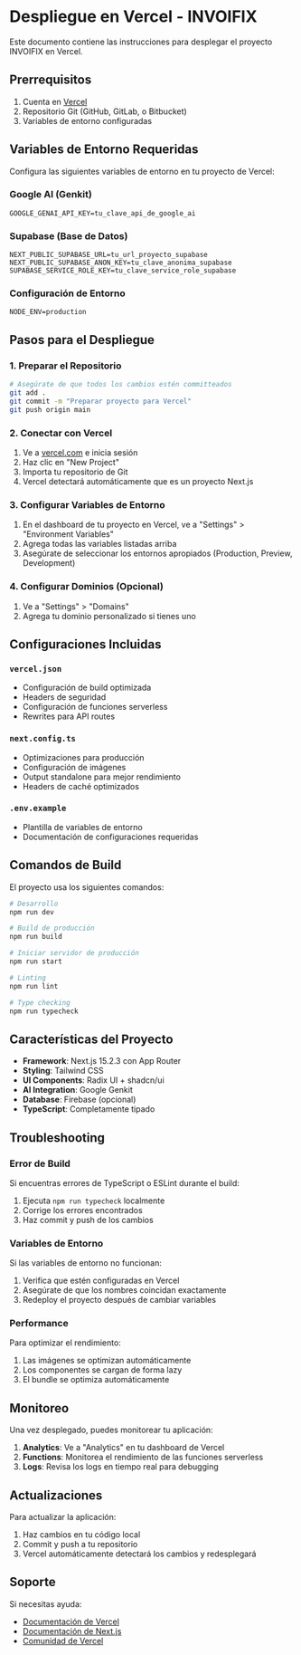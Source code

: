# Despliegue en Vercel - INVOIFIX

Este documento contiene las instrucciones para desplegar el proyecto INVOIFIX en Vercel.

## Prerrequisitos

1. Cuenta en [Vercel](https://vercel.com)
2. Repositorio Git (GitHub, GitLab, o Bitbucket)
3. Variables de entorno configuradas

## Variables de Entorno Requeridas

Configura las siguientes variables de entorno en tu proyecto de Vercel:

### Google AI (Genkit)
```
GOOGLE_GENAI_API_KEY=tu_clave_api_de_google_ai
```

### Supabase (Base de Datos)
```
NEXT_PUBLIC_SUPABASE_URL=tu_url_proyecto_supabase
NEXT_PUBLIC_SUPABASE_ANON_KEY=tu_clave_anonima_supabase
SUPABASE_SERVICE_ROLE_KEY=tu_clave_service_role_supabase
```

### Configuración de Entorno
```
NODE_ENV=production
```

## Pasos para el Despliegue

### 1. Preparar el Repositorio
```bash
# Asegúrate de que todos los cambios estén committeados
git add .
git commit -m "Preparar proyecto para Vercel"
git push origin main
```

### 2. Conectar con Vercel

1. Ve a [vercel.com](https://vercel.com) e inicia sesión
2. Haz clic en "New Project"
3. Importa tu repositorio de Git
4. Vercel detectará automáticamente que es un proyecto Next.js

### 3. Configurar Variables de Entorno

1. En el dashboard de tu proyecto en Vercel, ve a "Settings" > "Environment Variables"
2. Agrega todas las variables listadas arriba
3. Asegúrate de seleccionar los entornos apropiados (Production, Preview, Development)

### 4. Configurar Dominios (Opcional)

1. Ve a "Settings" > "Domains"
2. Agrega tu dominio personalizado si tienes uno

## Configuraciones Incluidas

### `vercel.json`
- Configuración de build optimizada
- Headers de seguridad
- Configuración de funciones serverless
- Rewrites para API routes

### `next.config.ts`
- Optimizaciones para producción
- Configuración de imágenes
- Output standalone para mejor rendimiento
- Headers de caché optimizados

### `.env.example`
- Plantilla de variables de entorno
- Documentación de configuraciones requeridas

## Comandos de Build

El proyecto usa los siguientes comandos:

```bash
# Desarrollo
npm run dev

# Build de producción
npm run build

# Iniciar servidor de producción
npm run start

# Linting
npm run lint

# Type checking
npm run typecheck
```

## Características del Proyecto

- **Framework**: Next.js 15.2.3 con App Router
- **Styling**: Tailwind CSS
- **UI Components**: Radix UI + shadcn/ui
- **AI Integration**: Google Genkit
- **Database**: Firebase (opcional)
- **TypeScript**: Completamente tipado

## Troubleshooting

### Error de Build
Si encuentras errores de TypeScript o ESLint durante el build:
1. Ejecuta `npm run typecheck` localmente
2. Corrige los errores encontrados
3. Haz commit y push de los cambios

### Variables de Entorno
Si las variables de entorno no funcionan:
1. Verifica que estén configuradas en Vercel
2. Asegúrate de que los nombres coincidan exactamente
3. Redeploy el proyecto después de cambiar variables

### Performance
Para optimizar el rendimiento:
1. Las imágenes se optimizan automáticamente
2. Los componentes se cargan de forma lazy
3. El bundle se optimiza automáticamente

## Monitoreo

Una vez desplegado, puedes monitorear tu aplicación:
1. **Analytics**: Ve a "Analytics" en tu dashboard de Vercel
2. **Functions**: Monitorea el rendimiento de las funciones serverless
3. **Logs**: Revisa los logs en tiempo real para debugging

## Actualizaciones

Para actualizar la aplicación:
1. Haz cambios en tu código local
2. Commit y push a tu repositorio
3. Vercel automáticamente detectará los cambios y redesplegará

## Soporte

Si necesitas ayuda:
- [Documentación de Vercel](https://vercel.com/docs)
- [Documentación de Next.js](https://nextjs.org/docs)
- [Comunidad de Vercel](https://github.com/vercel/vercel/discussions)
